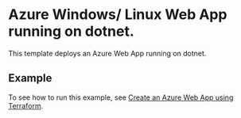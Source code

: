 # Azure Windows/ Linux Web App running on dotnet.

This template deploys an Azure Web App running on dotnet.

<!-- Run the following commands on your Windows machine to update document -->
<!-- docker run --rm -v ${pwd}:/src -w /src mcr.microsoft.com/azterraform:latest terraform-docs markdown table --output-file readme.html.markdown --output-mode inject ./ -->
<!-- docker run --rm -v ${pwd}:/src -w /src mcr.microsoft.com/azterraform:latest markdown-table-formatter readme.html.markdown -->
<!-- Run the following command to lint Terraform code with tflint -->
<!-- docker run --rm -v ${pwd}:/src -w /src mcr.microsoft.com/azterraform:latest tflint --config=.tflint.hcl -->
<!-- -->
<!-- BEGIN_TF_DOCS -->
<!-- END_TF_DOCS -->

## Example

To see how to run this example, see [Create an Azure Web App using Terraform](https://docs.microsoft.com/azure/developer/terraform/create-azure-web-app-on-docker).